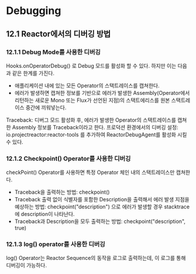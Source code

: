 # Debugging

## 12.1 Reactor에서의 디버깅 방법

### 12.1.1 Debug Mode를 사용한 디버깅

Hooks.onOperatorDebug() 로 Debug 모드를 활성화 할 수 있다. 하지만 이는 다음과 같은 한계를 가진다.
- 애플리케이션 내에 있는 모든 Operator의 스택트레이스를 캡쳐한다.
- 에러가 발생하면 캡쳐한 정보를 기반으로 에러가 발생한 Assembly(Operator에서 리턴하는 새로운 Mono 또는 Flux가 선언된 지점)의 스택트에리스를 원본 스택트레이스 중간에 끼워넣는다.

Traceback: 디버그 모드 활성화 후, 에러가 발생한 Operator의 스택트레이스를 캡쳐한 Assembly 정보를 Traceback이라고 한다.
프로덕션 환경에서의 디버깅 설정: io.projectreactor:reactor-tools 를 추가하여 ReactorDebugAgent를 활성화 시킬 수 있다.


### 12.1.2 Checkpoint() Operator를 사용한 디버깅

checkPoint() Operator를 사용하면 특정 Operator 체인 내의 스택트레이스만 캡쳐한다.

- Traceback을 출력하는 방법: checkpoint()
- Traceback 출력 없이 식별자를 포함한 Description을 출력해서 에러 발생 지점을 예상하는 방법: checkpoint("description") 으로 에러가 발생할 경우 stacktrace에 description이 나타난다.
- Traceback과 Description을 모두 출력하는 방법: checkpoint("description", true)


### 12.1.3 log() operator를 사용한 디버깅

log() Operator는 Reactor Sequence의 동작을 로그로 출력하는데, 이 로그를 통해 디버깅이 가능하다.

